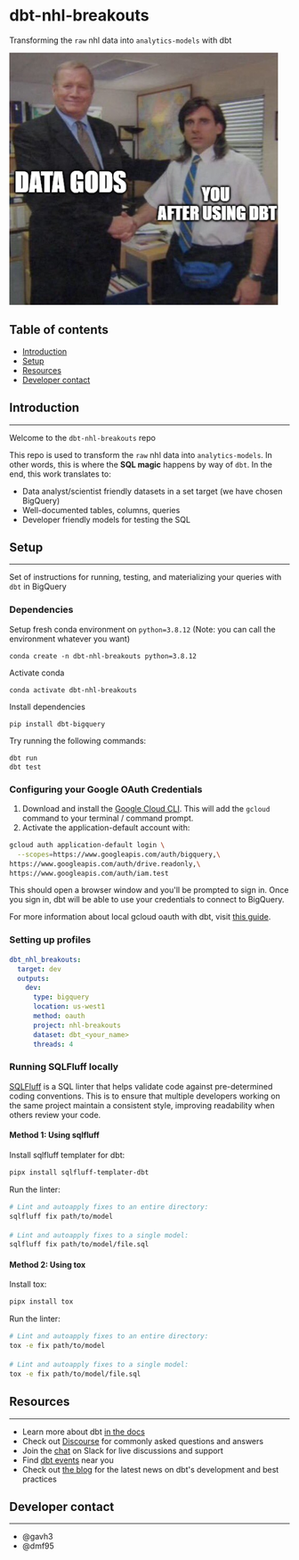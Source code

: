 # dbt-nhl-breakouts
Transforming the `raw` nhl data into `analytics-models` with dbt

![dbt meme](assets/repo-meme.png "dbt meme")

## Table of contents
* [Introduction](#introduction)
* [Setup](#setup)
* [Resources](#resources)
* [Developer contact](#developer-contact)

## Introduction
---

Welcome to the `dbt-nhl-breakouts` repo

This repo is used to transform the `raw` nhl data into `analytics-models`. In other words, this is where the **SQL magic** happens by way of `dbt`. In the end, this work translates to:
* Data analyst/scientist friendly datasets in a set target (we have chosen BigQuery)
* Well-documented tables, columns, queries
* Developer friendly models for testing the SQL

## Setup
---
Set of instructions for running, testing, and materializing your queries with `dbt` in BigQuery

### Dependencies
Setup fresh conda environment on `python=3.8.12` (Note: you can call the environment whatever you want)
```
conda create -n dbt-nhl-breakouts python=3.8.12
```
Activate conda
```
conda activate dbt-nhl-breakouts
```
Install dependencies
```
pip install dbt-bigquery
```

Try running the following commands:
```
dbt run
dbt test
```

### Configuring your Google OAuth Credentials
1. Download and install the [Google Cloud CLI](https://cloud.google.com/sdk/docs/install). This will add the `gcloud` command to your terminal / command prompt.
2. Activate the application-default account with:
```zsh
gcloud auth application-default login \
  --scopes=https://www.googleapis.com/auth/bigquery,\
https://www.googleapis.com/auth/drive.readonly,\
https://www.googleapis.com/auth/iam.test
```
This should open a browser window and you'll be prompted to sign in. Once you sign in, dbt will be able to use your credentials to connect to BigQuery.

For more information about local gcloud oauth with dbt, visit [this guide](https://docs.getdbt.com/reference/warehouse-profiles/bigquery-profile#local-oauth-gcloud-setup).

### Setting up profiles
```yml
dbt_nhl_breakouts:
  target: dev
  outputs:
    dev:
      type: bigquery
      location: us-west1
      method: oauth
      project: nhl-breakouts
      dataset: dbt_<your_name>
      threads: 4
```

### Running SQLFluff locally

[SQLFluff](https://www.sqlfluff.com/) is a SQL linter that helps validate code against pre-determined coding conventions. This is to ensure that multiple developers working on the same project maintain a consistent style, improving readability when others review your code.

#### Method 1: Using sqlfluff
Install sqlfluff templater for dbt:
```bash
pipx install sqlfluff-templater-dbt
```

Run the linter:
```bash
# Lint and autoapply fixes to an entire directory:
sqlfluff fix path/to/model

# Lint and autoapply fixes to a single model:
sqlfluff fix path/to/model/file.sql
```
#### Method 2: Using tox
Install tox:
```bash
pipx install tox
```

Run the linter:
```bash
# Lint and autoapply fixes to an entire directory:
tox -e fix path/to/model

# Lint and autoapply fixes to a single model:
tox -e fix path/to/model/file.sql
```

## Resources
---
- Learn more about dbt [in the docs](https://docs.getdbt.com/docs/introduction)
- Check out [Discourse](https://discourse.getdbt.com/) for commonly asked questions and answers
- Join the [chat](https://community.getdbt.com/) on Slack for live discussions and support
- Find [dbt events](https://events.getdbt.com) near you
- Check out [the blog](https://blog.getdbt.com/) for the latest news on dbt's development and best practices

## Developer contact
---
* @gavh3
* @dmf95